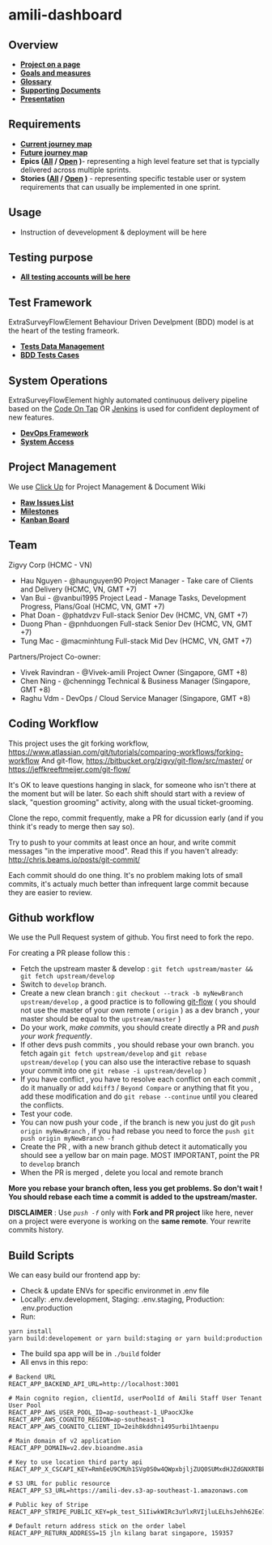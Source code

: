 # amili-dashboard

## Overview

- **[Project on a page](Link)**
- **[Goals and measures](Link)**
- **[Glossary](Link)**
- **[Supporting Documents](Link)**
- **[Presentation](Link)**

## Requirements

- **[Current journey map](Link)**
- **[Future journey map](Link)**
- **Epics ([All](Link) / [Open](Link) )**- representing a high level feature set that is typcially delivered across multiple sprints.
- **Stories ([All](Link) / [Open](Link) )** - representing specific testable user or system requirements that can usually be implemented in one sprint.

## Usage

- Instruction of devevelopment & deployment will be here

## Testing purpose

- **[All testing accounts will be here](Link)**

## Test Framework

ExtraSurveyFlowElement Behaviour Driven Develpment (BDD) model is at the heart of the testing frameork.

- **[Tests Data Management](Link)**
- **[BDD Tests Cases](Link)**

## System Operations

ExtraSurveyFlowElement highly automated continuous delivery pipeline based on the [Code On Tap](http://codeontap.io/) OR [Jenkins](https://www.jenkins.io/) is used for confident deployment of new features.

- **[DevOps Framework](Link)**
- **[System Access](Link)**

## Project Management

We use [Click Up](https://clickup.com/) for Project Management & Document Wiki

- **[Raw Issues List](Link)**
- **[Milestones](Link)**
- **[Kanban Board](Link)**

## Team

Zigvy Corp (HCMC - VN)

- Hau Nguyen - @haunguyen90 Project Manager - Take care of Clients and Delivery (HCMC, VN, GMT +7)
- Van Bui - @vanbui1995 Project Lead - Manage Tasks, Development Progress, Plans/Goal (HCMC, VN, GMT +7)
- Phat Doan - @phatdvzv Full-stack Senior Dev (HCMC, VN, GMT +7)
- Duong Phan - @pnhduongen Full-stack Senior Dev (HCMC, VN, GMT +7)
- Tung Mac - @macminhtung Full-stack Mid Dev (HCMC, VN, GMT +7)

Partners/Project Co-owner:

- Vivek Ravindran - @Vivek-amili Project Owner (Singapore, GMT +8)
- Chen Ning - @chenningg Technical & Business Manager (Singapore, GMT +8)
- Raghu Vdm - DevOps / Cloud Service Manager (Singapore, GMT +8)

## Coding Workflow

This project uses the git forking workflow, https://www.atlassian.com/git/tutorials/comparing-workflows/forking-workflow
And git-flow, https://bitbucket.org/zigvy/git-flow/src/master/ or https://jeffkreeftmeijer.com/git-flow/

It's OK to leave questions hanging in slack, for someone who isn't there at the moment but will be later. So each shift should start with a review of slack, "question grooming" activity, along with the usual ticket-grooming.

Clone the repo, commit frequently, make a PR for dicussion early (and if you think it's ready to merge then say so).

Try to push to your commits at least once an hour, and write commit messages "in the imperative mood". Read this if you haven't already: http://chris.beams.io/posts/git-commit/

Each commit should do one thing. It's no problem making lots of small commits, it's actualy much better than infrequent large commit because they are easier to review.

## Github workflow

We use the Pull Request system of github.
You first need to fork the repo.

For creating a PR please follow this :

- Fetch the upstream master & develop : `git fetch upstream/master && git fetch upstream/develop`
- Switch to `develop` branch.
- Create a new clean branch : `git checkout --track -b myNewBranch upstream/develop` , a good practice is to following [git-flow](https://jeffkreeftmeijer.com/git-flow/) ( you should not use the master of your own remote ( `origin` ) as a dev branch , your master should be equal to the `upstream/master` )
- Do your work, _make commits_, you should create directly a PR and _push your work frequently_.
- If other devs push commits , you should rebase your own branch. you fetch again `git fetch upstream/develop` and `git rebase upstream/develop` ( you can also use the interactive rebase to squash your commit into one `git rebase -i upstream/develop` )
- If you have conflict , you have to resolve each conflict on each commit , do it manually or add `kdiff3` / `Beyond Compare` or anything that fit you , add these modification and do `git rebase --continue` until you cleared the conflicts.
- Test your code.
- You can now push your code , if the branch is new you just do git `push origin myNewBranch` , if you had rebase you need to force the `push git push origin myNewBranch -f`
- Create the PR , with a new branch github detect it automatically you should see a yellow bar on main page. MOST IMPORTANT, point the PR to `develop` branch
- When the PR is merged , delete you local and remote branch

**More you rebase your branch often, less you get problems. So don't wait ! You should rebase each time a commit is added to the upstream/master.**

**DISCLAIMER** : Use _`push -f`_ only with **Fork and PR project** like here, never on a project were everyone is working on the **same remote**. Your rewrite commits history.

## Build Scripts
We can easy build our frontend app by:
- Check & update ENVs for specific environmet in .env file
- Locally: .env.development, Staging: .env.staging, Production: .env.production
- Run:
```
yarn install
yarn build:developement or yarn build:staging or yarn build:production
```
- The build spa app will be in `./build` folder
- All envs in this repo:
```
# Backend URL
REACT_APP_BACKEND_API_URL=http://localhost:3001

# Main cognito region, clientId, userPoolId of Amili Staff User Tenant User Pool
REACT_APP_AWS_USER_POOL_ID=ap-southeast-1_UPaocXJke
REACT_APP_AWS_COGNITO_REGION=ap-southeast-1
REACT_APP_AWS_COGNITO_CLIENT_ID=2eih8kddhni495urbi1htaenpu

# Main domain of v2 application
REACT_APP_DOMAIN=v2.dev.bioandme.asia

# Key to use location third party api
REACT_APP_X_CSCAPI_KEY=RmhEeU9CMUh1SVg0S0w4QWpxbjljZUQ0SUMxdHJZdGNXRTBkUktQcw==

# S3 URL for public resource
REACT_APP_S3_URL=https://amili-dev.s3-ap-southeast-1.amazonaws.com

# Public key of Stripe
REACT_APP_STRIPE_PUBLIC_KEY=pk_test_51IiwkWIRc3uYlxRVIjluLELhsJehh62Ee7rGfjRer46Jg2OF2TdPK6Cdg9yD9Qo0hyg8MU7m5vzBEkG8nMXJjBV000xnNpxfeh

# Default return address stick on the order label
REACT_APP_RETURN_ADDRESS=15 jln kilang barat singapore, 159357
```
